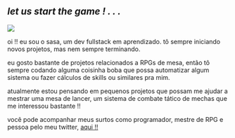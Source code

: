 
## ***let us start the game ! . . .***

![](https://cdn.discordapp.com/attachments/941476563139055626/1248454895640641561/giphy.gif?ex=6663b9ba&is=6662683a&hm=5808f9a13f6fc73fb720ac486bda848f72f2a547cae88d44184af9e0f3f35292&)

oi !! eu sou o sasa, um dev fullstack em aprendizado. tô sempre iniciando novos projetos, mas nem sempre terminando.

eu gosto bastante de projetos relacionados a RPGs de mesa, então tô sempre codando alguma coisinha boba que possa automatizar algum sistema ou fazer cálculos de skills ou similares pra mim.

atualmente estou pensando em pequenos projetos que possam me ajudar a mestrar uma mesa de lancer, um sistema de combate tático de mechas que me interessou bastante !!

você pode acompanhar meus surtos como programador, mestre de RPG e pessoa pelo meu twitter, [aqui !!](https://x.com/sasa_lada)

